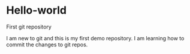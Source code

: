 # Hello-world
First git repository


I am new to git and this is my first demo repository. 
I am learning how to commit the changes to git repos.
